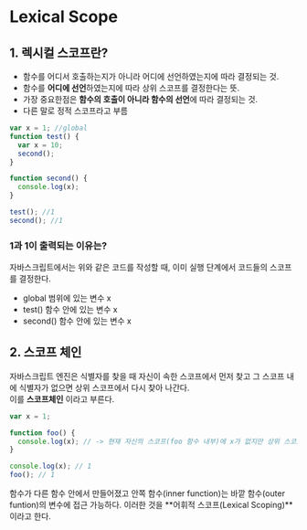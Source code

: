 # Lexical Scope

## 1. 렉시컬 스코프란?

- 함수를 어디서 호출하는지가 아니라 어디에 선언하였는지에 따라 결정되는 것.
- 함수를 **어디에 선언**하였는지에 따라 상위 스코프를 결정한다는 뜻.
- 가장 중요한점은 **함수의 호출이 아니라 함수의 선언**에 따라 결정되는 것.
- 다른 말로 정적 스코프라고 부름

```javascript
var x = 1; //global
function test() {
  var x = 10;
  second();
}

function second() {
  console.log(x);
}

test(); //1
second(); //1
```

### 1과 1이 출력되는 이유는?

자바스크립트에서는 위와 같은 코드를 작성할 때, 이미 실행 단계에서 코드들의 스코프를 결정한다.

- global 범위에 있는 변수 x
- test() 함수 안에 있는 변수 x
- second() 함수 안에 있는 변수 x

## 2. 스코프 체인

자바스크립트 엔진은 식별자를 찾을 때 자신이 속한 스코프에서 먼저 찾고 그 스코프 내에 식별자가 없으면 상위 스코프에서 다시 찾아 나간다.  
이를 **스코프체인** 이라고 부른다.

```javascript
var x = 1;

function foo() {
  console.log(x); // -> 현재 자신의 스코프(foo 함수 내부)에 x가 없지만 상위 스코프인 전역에서 x를 찾는다.
}

console.log(x); // 1
foo(); // 1
```

함수가 다른 함수 안에서 만들어졌고 안쪽 함수(inner function)는 바깥 함수(outer funtion)의 변수에 접근 가능하다. 이러한 것을 **어휘적 스코프(Lexical Scoping)**이라고 한다.

